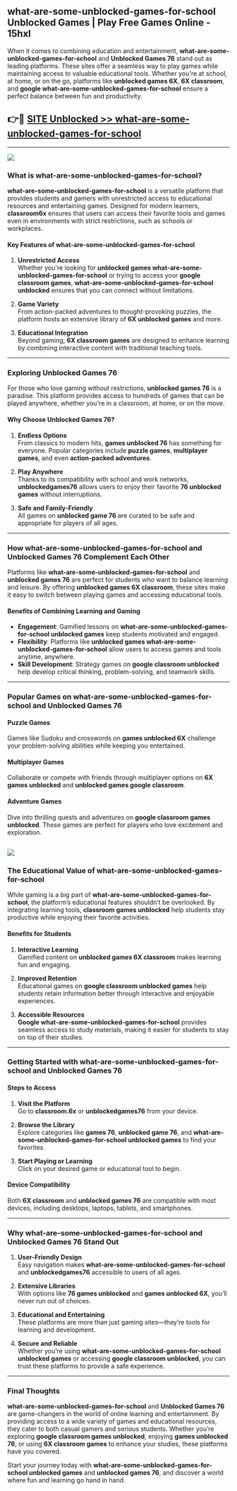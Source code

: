 ## what-are-some-unblocked-games-for-school Unblocked Games | Play Free Games Online - 15hxl 

When it comes to combining education and entertainment, **what-are-some-unblocked-games-for-school** and **Unblocked Games 76** stand out as leading platforms. These sites offer a seamless way to play games while maintaining access to valuable educational tools. Whether you're at school, at home, or on the go, platforms like **unblocked games 6X**, **6X classroom**, and **google what-are-some-unblocked-games-for-school** ensure a perfect balance between fun and productivity.
## 👉🔴 [SITE Unblocked >> what-are-some-unblocked-games-for-school](http://download.freeplayer.one?title=what-are-some-unblocked-games-for-school&ref=23D)
---
<a href="http://download.freeplayer.one?title=what-are-some-unblocked-games-for-school&ref=23D/"><img src="https://github.com/user-attachments/assets/438f12ca-57a4-47a3-8ead-c64da593a1e5"/></a>
### What is what-are-some-unblocked-games-for-school?  

**what-are-some-unblocked-games-for-school** is a versatile platform that provides students and gamers with unrestricted access to educational resources and entertaining games. Designed for modern learners, **classroom6x** ensures that users can access their favorite tools and games even in environments with strict restrictions, such as schools or workplaces.  

#### Key Features of what-are-some-unblocked-games-for-school  

1. **Unrestricted Access**  
   Whether you're looking for **unblocked games what-are-some-unblocked-games-for-school** or trying to access your **google classroom games**, **what-are-some-unblocked-games-for-school unblocked** ensures that you can connect without limitations.  

2. **Game Variety**  
   From action-packed adventures to thought-provoking puzzles, the platform hosts an extensive library of **6X unblocked games** and more.  

3. **Educational Integration**  
   Beyond gaming, **6X classroom games** are designed to enhance learning by combining interactive content with traditional teaching tools.  



---

### Exploring Unblocked Games 76  

For those who love gaming without restrictions, **unblocked games 76** is a paradise. This platform provides access to hundreds of games that can be played anywhere, whether you're in a classroom, at home, or on the move.  

#### Why Choose Unblocked Games 76?  

1. **Endless Options**  
   From classics to modern hits, **games unblocked 76** has something for everyone. Popular categories include **puzzle games**, **multiplayer games**, and even **action-packed adventures**.  

2. **Play Anywhere**  
   Thanks to its compatibility with school and work networks, **unblockedgames76** allows users to enjoy their favorite **76 unblocked games** without interruptions.  

3. **Safe and Family-Friendly**  
   All games on **unblocked game 76** are curated to be safe and appropriate for players of all ages.  

---

### How what-are-some-unblocked-games-for-school and Unblocked Games 76 Complement Each Other  

Platforms like **what-are-some-unblocked-games-for-school** and **unblocked games 76** are perfect for students who want to balance learning and leisure. By offering **unblocked games 6X classroom**, these sites make it easy to switch between playing games and accessing educational tools.  

#### Benefits of Combining Learning and Gaming  

- **Engagement**: Gamified lessons on **what-are-some-unblocked-games-for-school unblocked games** keep students motivated and engaged.  
- **Flexibility**: Platforms like **unblocked games what-are-some-unblocked-games-for-school** allow users to access games and tools anytime, anywhere.  
- **Skill Development**: Strategy games on **google classroom unblocked** help develop critical thinking, problem-solving, and teamwork skills.  

---

### Popular Games on what-are-some-unblocked-games-for-school and Unblocked Games 76  

#### Puzzle Games  

Games like Sudoku and crosswords on **games unblocked 6X** challenge your problem-solving abilities while keeping you entertained.  

#### Multiplayer Games  

Collaborate or compete with friends through multiplayer options on **6X games unblocked** and **unblocked games google classroom**.  

#### Adventure Games  

Dive into thrilling quests and adventures on **google classroom games unblocked**. These games are perfect for players who love excitement and exploration.  

<a href="http://download.freeplayer.one?title=what-are-some-unblocked-games-for-school&ref=23D/"><img src="https://github.com/user-attachments/assets/fe0c3e91-c8e1-489c-acf0-e2f614c12fb8"/></a>
---

### The Educational Value of what-are-some-unblocked-games-for-school  

While gaming is a big part of **what-are-some-unblocked-games-for-school**, the platform’s educational features shouldn’t be overlooked. By integrating learning tools, **classroom games unblocked** help students stay productive while enjoying their favorite activities.  

#### Benefits for Students  

1. **Interactive Learning**  
   Gamified content on **unblocked games 6X classroom** makes learning fun and engaging.  

2. **Improved Retention**  
   Educational games on **google classroom unblocked games** help students retain information better through interactive and enjoyable experiences.  

3. **Accessible Resources**  
   **Google what-are-some-unblocked-games-for-school** provides seamless access to study materials, making it easier for students to stay on top of their studies.  

---

### Getting Started with what-are-some-unblocked-games-for-school and Unblocked Games 76  

#### Steps to Access  

1. **Visit the Platform**  
   Go to **classroom.6x** or **unblockedgames76** from your device.  

2. **Browse the Library**  
   Explore categories like **games 76**, **unblocked game 76**, and **what-are-some-unblocked-games-for-school unblocked games** to find your favorites.  

3. **Start Playing or Learning**  
   Click on your desired game or educational tool to begin.  

#### Device Compatibility  

Both **6X classroom** and **unblocked games 76** are compatible with most devices, including desktops, laptops, tablets, and smartphones.  

---

### Why what-are-some-unblocked-games-for-school and Unblocked Games 76 Stand Out  

1. **User-Friendly Design**  
   Easy navigation makes **what-are-some-unblocked-games-for-school** and **unblockedgames76** accessible to users of all ages.  

2. **Extensive Libraries**  
   With options like **76 games unblocked** and **games unblocked 6X**, you’ll never run out of choices.  

3. **Educational and Entertaining**  
   These platforms are more than just gaming sites—they’re tools for learning and development.  

4. **Secure and Reliable**  
   Whether you’re using **what-are-some-unblocked-games-for-school unblocked games** or accessing **google classroom unblocked**, you can trust these platforms to provide a safe experience.  

---

### Final Thoughts  

**what-are-some-unblocked-games-for-school** and **Unblocked Games 76** are game-changers in the world of online learning and entertainment. By providing access to a wide variety of games and educational resources, they cater to both casual gamers and serious students. Whether you’re exploring **google classroom games unblocked**, enjoying **games unblocked 76**, or using **6X classroom games** to enhance your studies, these platforms have you covered.  

Start your journey today with **what-are-some-unblocked-games-for-school unblocked games** and **unblocked games 76**, and discover a world where fun and learning go hand in hand.  